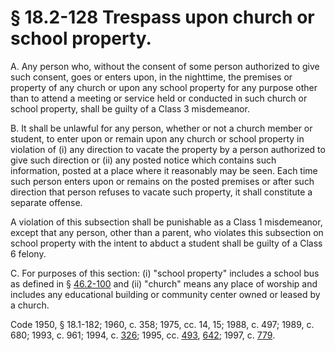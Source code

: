 # § 18.2-128 Trespass upon church or school property.

<p>A. Any person who, without the consent of some person authorized to give such consent, goes or enters upon, in the nighttime, the premises or property of any church or upon any school property for any purpose other than to attend a meeting or service held or conducted in such church or school property, shall be guilty of a Class 3 misdemeanor.</p><p>B. It shall be unlawful for any person, whether or not a church member or student, to enter upon or remain upon any church or school property in violation of (i) any direction to vacate the property by a person authorized to give such direction or (ii) any posted notice which contains such information, posted at a place where it reasonably may be seen. Each time such person enters upon or remains on the posted premises or after such direction that person refuses to vacate such property, it shall constitute a separate offense.</p><p>A violation of this subsection shall be punishable as a Class 1 misdemeanor, except that any person, other than a parent, who violates this subsection on school property with the intent to abduct a student shall be guilty of a Class 6 felony.</p><p>C. For purposes of this section: (i) "school property" includes a school bus as defined in § <a href='http://law.lis.virginia.gov/vacode/46.2-100/'>46.2-100</a> and (ii) "church" means any place of worship and includes any educational building or community center owned or leased by a church.</p><p>Code 1950, § 18.1-182; 1960, c. 358; 1975, cc. 14, 15; 1988, c. 497; 1989, c. 680; 1993, c. 961; 1994, c. <a href='http://lis.virginia.gov/cgi-bin/legp604.exe?941+ful+CHAP0326'>326</a>; 1995, cc. <a href='http://lis.virginia.gov/cgi-bin/legp604.exe?951+ful+CHAP0493'>493</a>, <a href='http://lis.virginia.gov/cgi-bin/legp604.exe?951+ful+CHAP0642'>642</a>; 1997, c. <a href='http://lis.virginia.gov/cgi-bin/legp604.exe?971+ful+CHAP0779'>779</a>.</p>